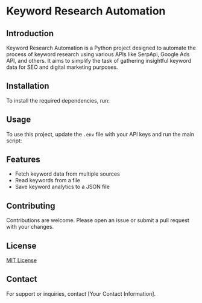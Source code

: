# Keyword Research Automation

## Introduction
Keyword Research Automation is a Python project designed to automate the process of keyword research using various APIs like SerpApi, Google Ads API, and others. It aims to simplify the task of gathering insightful keyword data for SEO and digital marketing purposes.

## Installation
To install the required dependencies, run:


## Usage
To use this project, update the `.env` file with your API keys and run the main script:



## Features
- Fetch keyword data from multiple sources
- Read keywords from a file
- Save keyword analytics to a JSON file

## Contributing
Contributions are welcome. Please open an issue or submit a pull request with your changes.

## License
[MIT License](LICENSE)

## Contact
For support or inquiries, contact [Your Contact Information].
